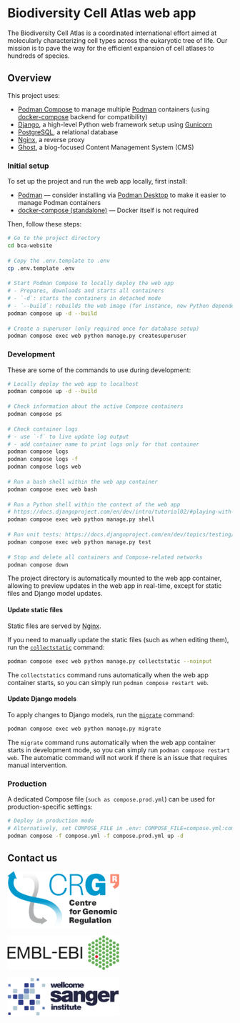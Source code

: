 # Biodiversity Cell Atlas web app

The Biodiversity Cell Atlas is a coordinated international effort aimed at molecularly characterizing cell types across the eukaryotic tree of life. Our mission is to pave the way for the efficient expansion of cell atlases to hundreds of species.

## Overview

This project uses:

* [Podman Compose][] to manage multiple [Podman][] containers (using [docker-compose][Docker Compose] backend for compatibility)
* [Django][], a high-level Python web framework setup using [Gunicorn][]
* [PostgreSQL][], a relational database
* [Nginx][], a reverse proxy
* [Ghost][], a blog-focused Content Management System (CMS)

### Initial setup

To set up the project and run the web app locally, first install:
* [Podman][] — consider installing via [Podman Desktop][] to make it easier to manage Podman containers
* [docker-compose (standalone)][docker-compose] — Docker itself is not required

Then, follow these steps:

```bash
# Go to the project directory
cd bca-website

# Copy the .env.template to .env
cp .env.template .env

# Start Podman Compose to locally deploy the web app
# - Prepares, downloads and starts all containers
# - `-d`: starts the containers in detached mode
# - `--build`: rebuilds the web image (for instance, new Python dependencies in `requirements.txt`)
podman compose up -d --build

# Create a superuser (only required once for database setup)
podman compose exec web python manage.py createsuperuser
```

### Development

These are some of the commands to use during development:

```bash
# Locally deploy the web app to localhost
podman compose up -d --build

# Check information about the active Compose containers
podman compose ps

# Check container logs
# - use `-f` to live update log output
# - add container name to print logs only for that container
podman compose logs
podman compose logs -f
podman compose logs web

# Run a bash shell within the web app container
podman compose exec web bash

# Run a Python shell within the context of the web app
# https://docs.djangoproject.com/en/dev/intro/tutorial02/#playing-with-the-api
podman compose exec web python manage.py shell

# Run unit tests: https://docs.djangoproject.com/en/dev/topics/testing/
podman compose exec web python manage.py test

# Stop and delete all containers and Compose-related networks
podman compose down
```

The project directory is automatically mounted to the web app container,
allowing to preview updates in the web app in real-time, except for
static files and Django model updates.

#### Update static files

Static files are served by [Nginx][].

If you need to manually update the static files (such as when editing them),
run the [`collectstatic`][collectstatic] command:

```bash
podman compose exec web python manage.py collectstatic --noinput
```

The `collectstatics` command runs automatically when the web app container starts,
so you can simply run `podman compose restart web`.

#### Update Django models

To apply changes to Django models, run the [`migrate`][migrate] command:

```bash
podman compose exec web python manage.py migrate
```

The `migrate` command runs automatically when the web app container starts in
development mode, so you can simply run `podman compose restart web`.
The automatic command will not work if there is an issue that requires
manual intervention.

### Production

A dedicated Compose file (`such as compose.prod.yml`) can be used for production-specific settings:

``` bash
# Deploy in production mode
# Alternatively, set COMPOSE_FILE in .env: COMPOSE_FILE=compose.yml:compose.prod.yml
podman compose -f compose.yml -f compose.prod.yml up -d
```

## Contact us

[<img src="app/static/app/images/logos/CRG/LOGOs-CRG-ENG_2014_transparent_back.png" width="250" target="_blank" alt="Centre for Genomic Regulation (CRG)"/>][CRG]

[<img src="app/static/app/images/logos/EMBL-EBI/EMBL-EBI_Logo_black_big.png" width="250" target="_blank" alt="European Bioinformatics Institute (EMBL-EBI)"/>][EBI]

[<img src="app/static/app/images/logos/Sanger/Wellcome_Sanger_Institute_Logo_Landscape_Digital_RGB_Full_Colour.png" width="250" target="_blank" alt="Wellcome Sanger Institute (Sanger)"/>][Sanger]

[Podman]: https://podman.io
[Podman Compose]: https://docs.podman.io/en/stable/markdown/podman-compose.1.html
[Podman Desktop]: https://podman-desktop.io
[Docker Compose]: https://docs.docker.com/compose
[docker-compose]: https://docs.docker.com/compose/install/standalone/
[Django]: https://djangoproject.com
[PostgreSQL]: https://postgresql.org
[Nginx]: https://nginx.org
[Gunicorn]: https://gunicorn.org
[Ghost]: https://ghost.org

[collectstatic]: https://docs.djangoproject.com/en/5.2/ref/contrib/staticfiles/#collectstatic
[migrate]: https://docs.djangoproject.com/en/dev/topics/migrations/

[CRG]: https://crg.eu
[EBI]: https://ebi.ac.uk/
[Sanger]: https://sanger.ac.uk/
